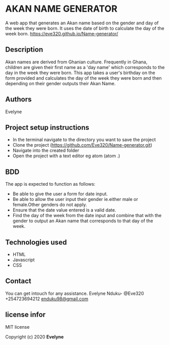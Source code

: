 # AKAN NAME GENERATOR
A web app that generates an Akan name based on the gender and day of the week they were born. It uses the date of birth to calculate the day of the week born.
https://eve320.github.io/Name-generator/
## Description
Akan names are derived from Ghanian culture. Frequently in Ghana, children are given their first name as a 'day name' which corresponds to the day in the week they were born. This app takes a user's birthday on the form provided and calculates the day of the week they were born and then depending on their gender outputs their Akan Name.
## Authors
Evelyne

## Project setup instructions
* In the terminal navigate to the directory you want to save the project
* Clone the project (https://github.com/Eve320/Name-generator.git)
* Navigate into the created folder
* Open the project with a text editor eg atom (atom .)

## BDD
The app is expected to function as follows:
* Be able to give the user a form for date input.
* Be able to allow the user input their gender ie.either male or female.Other genders do not apply.
* Ensure that the date value entered is a valid date.
* Find the day of the week from the date input and combine that with the gender to output an Akan name that corresponds to that day of the week.


## Technologies used
* HTML
* Javascript
* CSS

## Contact
You can get intouch for any assistance.
Evelyne Nduku- @Eve320 +254723694212 enduku98@gmail.com

## license infor
MIT license

Copyright (c) 2020 **Evelyne**
